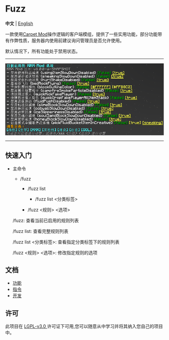 # Fuzz

**中文** | [English](./README_EN.md)

一款使用[Carpet Mod](https://github.com/gnembon/fabric-carpet)操作逻辑的客户端模组，提供了一些实用功能，部分功能带有作弊性质，服务器内使用前建议询问管理员是否允许使用。

默认情况下，所有功能处于禁用状态。

---

![zh_cn](./images/zh_cn.png)

---

## 快速入门

- 主命令

  - /fuzz
    - /fuzz list

      - /fuzz list <分类标签>

    - /fuzz <规则> <选项>

  /fuzz: 查看当前已启用的规则列表

  /fuzz list: 查看完整规则列表

  /fuzz list <分类标签>: 查看指定分类标签下的规则列表

  /fuzz <规则> <选项>: 修改指定规则的选项



## 文档

- [功能](./docs/rules)
- [指令](./docs/commands.md)
- [开发](./docs/development.md)



## 许可
此项目在 [ LGPL-v3.0 ](https://choosealicense.com/licenses/lgpl-3.0/) 许可证下可用,您可以随意从中学习并将其纳入您自己的项目中。